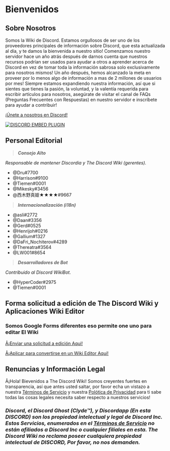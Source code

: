 <!-- TITLE: Spanish - Página Principal -->
<!-- SUBTITLE: ¡Bienvenidos a The Discord Wiki! -->

# Bienvenidos
## Sobre Nosotros

Somos la Wiki de Discord. Estamos orgullosos de ser uno de los proveedores principales de información sobre Discord, que esta actualizada al día, y te damos la bienvenida a nuestro sitio! Comenzamos nuestro servidor hace un año atrás después de darnos cuenta que nuestros recursos podrían ser usados para ayudar a otros a aprender acerca de Discord en vez de tomar toda la información sabrosa solo exclusivamente para nosotros mismos! Un año después, hemos alcanzado la meta en proveer por lo menos algo de información a mas de 2 millones de usuarios por mes! Siempre estamos expandiendo nuestra información, así que si sientes que tienes la pasión, la voluntad, y la valentía requerida para escribir  artículos para nosotros, asegúrate de visitar el canal de FAQs (Preguntas Frecuentes con Respuestas) en nuestro servidor e inscríbete para ayudar a contribuir!

[¡Únete a nosotros en Discord!](https://discord.gg/WHz5r3N)

<a href="https://discord.gg/WHz5r3N">![DISCORD EMBED PLUGIN](https://discordapp.com/api/guilds/268800390961561601/widget.png?style=banner2)</a>

## Personal Editorial
> ***Consejo Alto***

*Responsable de mantener Discordia y The Discord Wiki (gerentes).*
* @Dru#7700
* @Harrison#9100
* @Tiemen#0001
* @Mikesky#3456
* @西木野真姫★★★★#9667

> ***Internacionalización (i18n)***

* @asli#2772
* @Daan#3356
* @Gerd#0525
* @Henrijoh#0216
* @Gallium#1327
* @DaFri_Nochiterov#4289
* @Thereatra#3564
* @LW001#8654

> ***Desarrolladores de Bot***

*Contribuido al Discord WikiBot.*
* @HyperCoder#2975
* @Tiemen#0001

## Forma solicitud a edición de The Discord Wiki y Aplicaciones Wiki Editor
### Somos Google Forms diferentes eso permite one uno para editar El Wiki

[Â¡Enviar una solicitud a edición Aqui!](https://goo.gl/forms/tXAUTq1uWNd5UJo43)

[Â¡Aplicar para convertirse en un Wiki Editor Aqui!](https://goo.gl/forms/acaEgDcB2wLvAyUs1)
## Renuncias y Información Legal
Â¡Hola! Bievenidos a The Discord Wiki! Somos creyentes fuertes en transparencia, así que antes usted saltar, por favor echa un vistazo a nuestra [Términos de Servicio](/terms) y nuestra [Polótica de Privacidad](/privacy) para ti sabe todas las cosas legales necesita saber respecto a nuestros servicios!

### ***Discord, el Discord Ghost (Clyde™), y Discordapp (En esta DISCORD) son los propiedad intelectual y legal de Discord Inc. Estos Servicios, enumerados en el [Términos de Servicio](/terms) no están afiliados a Discord Inc o cualquier filiales en esta. The Discord Wiki no reclama poseer cualquiera propiedad intelectual de DISCORD, Por favor, no nos demanden.***